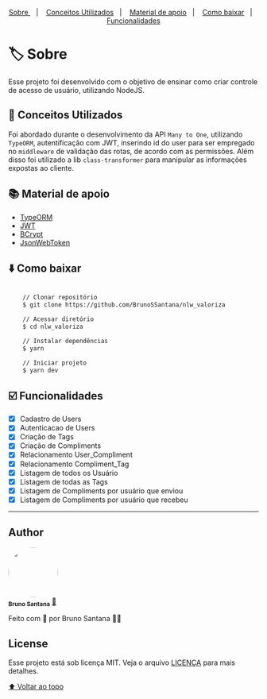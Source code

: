<p align="center">
  <a href="#-sobre"> Sobre </a>&nbsp;&nbsp;&nbsp;|&nbsp;&nbsp;&nbsp;
  <a href="#-conceitos-utilizados">Conceitos Utilizados</a>&nbsp;&nbsp;&nbsp;|&nbsp;&nbsp;&nbsp;
  <a href="#-material-de-apoio">Material de apoio</a>&nbsp;&nbsp;&nbsp;|&nbsp;&nbsp;&nbsp;
    <a href="#-como-baixar">Como baixar</a>&nbsp;&nbsp;&nbsp;|&nbsp;&nbsp;&nbsp;
    <a href="#️-funcionalidades">Funcionalidades</a>
</p>

# 🏷️ Sobre

Esse projeto foi desenvolvido com o objetivo de ensinar como criar controle de acesso de usuário, utilizando NodeJS.

## 📖  Conceitos Utilizados

Foi abordado durante o desenvolvimento da API `Many to One`, utilizando `TypeORM`, autentificação com JWT, inserindo id do user para ser empregado no `middleware` de validação das rotas, de acordo com as permissões. Além disso foi utilizado a lib `class-transformer` para manipular as informações expostas ao cliente.

## 📚 Material de apoio

- [TypeORM](typeorm.io/)
- [JWT](https://jwt.io)
- [BCrypt](https://www.npmjs.com/package/bcrypt)
- [JsonWebToken](www.npmjs.com/package/jsonwebtoken)

## ⬇️ Como baixar
```bash

    // Clonar repositório
    $ git clone https://github.com/BrunoSSantana/nlw_valoriza

    // Acessar diretório
    $ cd nlw_valoriza

    // Instalar dependências
    $ yarn

    // Iniciar projeto
    $ yarn dev
```

## ☑️ Funcionalidades

- [x] Cadastro de Users
- [x] Autenticacao de Users
- [x] Criação de Tags
- [x] Criação de Compliments
- [x] Relacionamento User_Compliment
- [x] Relacionamento Compliment_Tag
- [x] Listagem de todos os Usuário
- [x] Listagem de todas as Tags
- [x] Listagem de Compliments por usuário que enviou
- [x] Listagem de Compliments por usuário que recebeu
---


## Author
<a href="https://github.com/BrunoSSantana/">
 <img style="border-radius: 50%;" src="https://avatars.githubusercontent.com/u/61945340?s=400&u=882004ebbccf5ae04e55fe4b27a5e704c3a95bab&v=4" width="100px;" alt=""/>
 <br />
 <sub><b>Bruno Santana</b></sub></a> <a href="https://github.com/BrunoSSantana/" title="Rocketseat">🚀</a>

Feito com 💜 por Bruno Santana 👋🏽

<!-- ## Acknowledgements -->
## License

Esse projeto está sob licença MIT. Veja o arquivo [LICENÇA](LICENSE.md) para mais detalhes.

[⬆ Voltar ao topo](#-sobre)